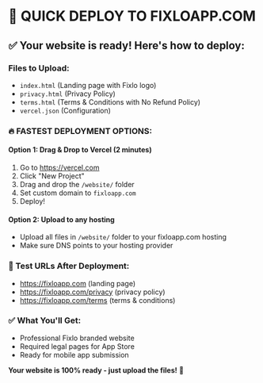 # 🚀 QUICK DEPLOY TO FIXLOAPP.COM

## ✅ Your website is ready! Here's how to deploy:

### **Files to Upload:**
- `index.html` (Landing page with Fixlo logo)
- `privacy.html` (Privacy Policy)
- `terms.html` (Terms & Conditions with No Refund Policy)
- `vercel.json` (Configuration)

### **🔥 FASTEST DEPLOYMENT OPTIONS:**

#### **Option 1: Drag & Drop to Vercel (2 minutes)**
1. Go to https://vercel.com
2. Click "New Project"
3. Drag and drop the `/website/` folder
4. Set custom domain to `fixloapp.com`
5. Deploy!

#### **Option 2: Upload to any hosting**
- Upload all files in `/website/` folder to your fixloapp.com hosting
- Make sure DNS points to your hosting provider

### **🎯 Test URLs After Deployment:**
- https://fixloapp.com (landing page)
- https://fixloapp.com/privacy (privacy policy)
- https://fixloapp.com/terms (terms & conditions)

### **✅ What You'll Get:**
- Professional Fixlo branded website
- Required legal pages for App Store
- Ready for mobile app submission

**Your website is 100% ready - just upload the files!** 🚀
